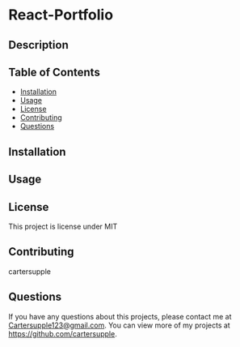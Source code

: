 # React-Portfolio

## Description 

## Table of Contents
* [Installation](#installation)
* [Usage](#usage)
* [License](#license)
* [Contributing](#contributing)
* [Questions](#questions)

## Installation 

## Usage 

## License 
This project is license under MIT

## Contributing 
cartersupple

## Questions
If you have any questions about this projects, please contact me at Cartersupple123@gmail.com. You can view more of my projects at https://github.com/cartersupple.